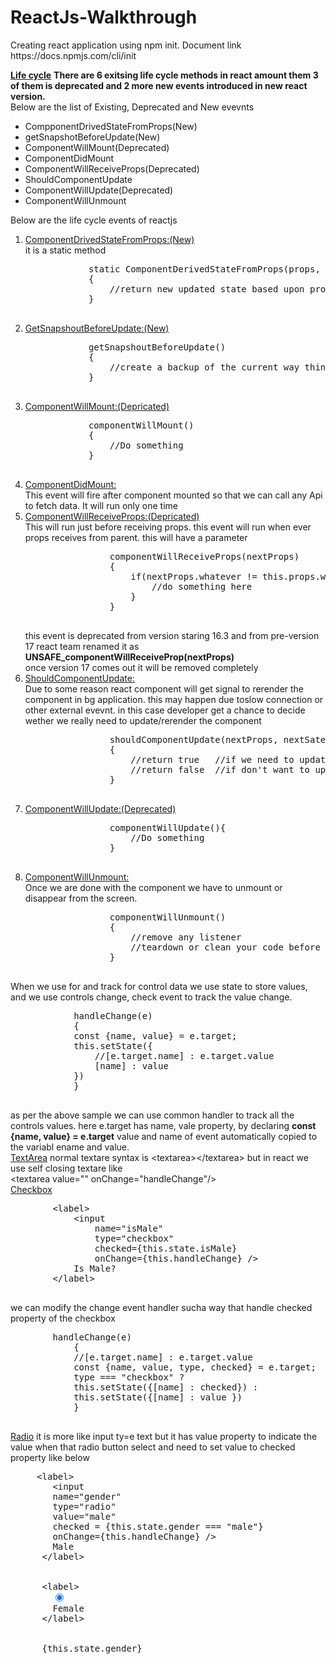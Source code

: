 # ReactJs-Walkthrough

<p>
    Creating react application using npm init. Document link 
    https://docs.npmjs.com/cli/init
</p>
<p>
    <strong><u>Life cycle</u></strong>
    <b>There are 6 exitsing life cycle methods in react amount them 3 of them is deprecated  and  2 more new events introduced in new react version.
    </b> <br>
    Below are the list of Existing, Deprecated and New evevnts
    <ul>
        <li>CompponentDrivedStateFromProps(New)</li>
        <li>getSnapshotBeforeUpdate(New)</li>
        <li>ComponentWillMount(Deprecated)</li>
        <li>ComponentDidMount</li>
        <li>ComponentWillReceiveProps(Deprecated)</li>
        <li>ShouldComponentUpdate</li>
        <li>ComponentWillUpdate(Deprecated)</li>
        <li>ComponentWillUnmount</li>
    </ul>
    Below are the life cycle events of reactjs
    <ol>
    <li>
        <u>ComponentDrivedStateFromProps:(New)</u><br>
        it is a static method
        <pre>
            static ComponentDerivedStateFromProps(props, state)
            {
                //return new updated state based upon proprs
            }
        </pre>
    </li>
        <li>
        <u>GetSnapshoutBeforeUpdate:(New)</u><br>
        <pre>
            getSnapshoutBeforeUpdate()
            {
                //create a backup of the current way thing are
            }
        </pre>
    </li>
    <li>
        <u>ComponentWillMount:(Depricated)</u><br>
        <pre>
            componentWillMount()
            {
                //Do something
            }
        </pre>
    </li>
        <li>
            <u>ComponentDidMount:</u> <br>
            This event will fire after component mounted so that we can call any Api to fetch data. It will run only one time
        </li>
        <li>
            <u>ComponentWillReceiveProps:(Depricated)</u> <br>
            This will  run just before receiving props. this event will run when ever props receives from parent. this will have a parameter<br>
            <pre>
                componentWillReceiveProps(nextProps)
                {
                    if(nextProps.whatever != this.props.whatever){
                        //do something here
                    }
                }
            </pre>
            this event is deprecated from version staring 16.3 and from pre-version 17 react team renamed it as <b>UNSAFE_componentWillReceiveProp(nextProps)</b><br>
            once version 17 comes out it will be removed completely
        </li>
        <li>
            <u>ShouldComponentUpdate:</u><br>
            Due to some reason react component will get signal to rerender the component in bg application. this may happen due toslow connection or other external evevnt. in this case developer get a chance to decide wether we really need to update/rerender the component
            <pre>
                shouldComponentUpdate(nextProps, nextSate)
                {
                    //return true   //if we need to update
                    //return false  //if don't want to update
                }
            </pre>
        </li>
        <li>
            <u>ComponentWillUpdate:(Deprecated)</u><br>
            <pre>
                componentWillUpdate(){
                    //Do something
                }
            </pre>
        </li>
        <li>
            <u>ComponentWillUnmount:</u><br>
            Once we are done with the component we have to unmount or disappear from the screen.
            <pre>
                componentWillUnmount()
                {
                    //remove any listener 
                    //teardown or clean your code before your component disappear
                }
            </pre>
        </li>
    </ol>
</p>
<p>
    When we use for and track for control data we use state to store values, and we use controls change, check event to track the value change.
    <pre>
            handleChange(e)
            {
            const {name, value} = e.target;
            this.setState({
                //[e.target.name] : e.target.value
                [name] : value
            })
            }
    </pre>
    as per the above sample we can use common handler to track all the controls values. here e.target has name, vale property, by declaring <b>const {name, value} = e.target</b> value and name of event automatically copied to the variabl ename and value.<br>
    <u>TextArea</u>
    normal textare syntax is &lt;textarea&gt;&lt;/textarea&gt;  but in react we use self closing textare like <br>
    &lt;textarea value="" onChange="handleChange"/&gt; <br>
    <u>Checkbox</u>
    <br>
    <pre>
        &lt;label&gt;
            &lt;input
                name="isMale"  
                type="checkbox" 
                checked={this.state.isMale} 
                onChange={this.handleChange} /&gt;
            Is Male?
        &lt;/label&gt;
    </pre>
    we can modify the change event handler sucha way that handle checked property of the checkbox
    <pre>
        handleChange(e)
            {
            //[e.target.name] : e.target.value
            const {name, value, type, checked} = e.target;
            type === "checkbox" ? 
            this.setState({[name] : checked}) :
            this.setState({[name] : value })
            }
    </pre>
    <u>Radio</u>
    it is more like input ty=e text but it has value property to indicate the value when that radio button select and need to set value to checked property like below
<br/>
    <pre>
     &lt;label&gt;
        &lt;input
        name="gender"  
        type="radio" 
        value="male"
        checked = {this.state.gender === "male"}
        onChange={this.handleChange} /&gt;
        Male
      &lt;/label&gt;
      <br/>
      &lt;label&gt;
        <input
        name="gender"  
        type="radio" 
        value="female"
        checked = {this.state.gender === "female"}
        onChange={this.handleChange} />
        Female
      &lt;/label&gt;  
      <br/>
      {this.state.gender}  
    </pre>
</p>